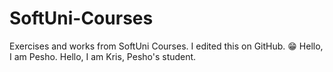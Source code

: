 # SoftUni-Courses
Exercises and works from SoftUni Courses. I edited this on GitHub. 😁
Hello, I am Pesho.
Hello, I am Kris, Pesho's student.
